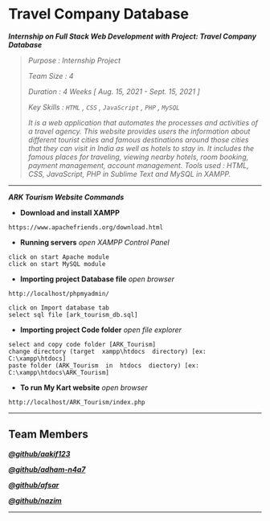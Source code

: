 # Travel Company Database

***Internship on Full Stack Web Development with Project: Travel Company Database***

> *Purpose    :   Internship Project*
> 
> *Team Size  :   4*
> 
> *Duration   :   4 Weeks [ Aug. 15, 2021 - Sept. 15, 2021 ]*
> 
> *Key Skills :   ```HTML``` , ```CSS``` , ```JavaScript``` , ```PHP``` , ```MySQL```*
> 
> *It is a web application that automates the processes and activities of a travel agency. This website provides users the information about different tourist cities and famous destinations around those cities that they can visit in India as well as hotels to stay in. It includes the famous places for traveling, viewing nearby hotels, room booking, payment management, account management. Tools used : HTML, CSS, JavaScript, PHP in Sublime Text and MySQL in XAMPP.*
> 

****
***ARK Tourism Website Commands***

- **Download and install XAMPP**
```
https://www.apachefriends.org/download.html
```

- **Running servers**  _open XAMPP Control Panel_
```
click on start Apache module
click on start MySQL module
```

- **Importing project Database file**  _open browser_
```
http://localhost/phpmyadmin/
```
```
click on Import database tab 
select sql file [ark_tourism_db.sql]
```

- **Importing project Code folder**  _open file explorer_
```
select and copy code folder [ARK_Tourism]
change directory (target  xampp\htdocs  directory) [ex: C:\xampp\htdocs]
paste folder (ARK_Tourism  in  htdocs  diectory) [ex: C:\xampp\htdocs\ARK_Tourism]
```

- **To run My Kart website**  _open browser_
```
http://localhost/ARK_Tourism/index.php
```

****
## Team Members
***[@github/aakif123](https://github.com/aakif123)***

***[@github/adham-n4a7](https://github.com/adham-n4a7)***

***[@github/afsar](https://github.com/)***

***[@github/nazim](https://github.com/)***

****

